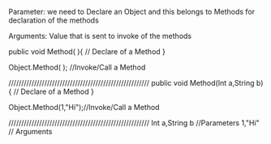 Parameter: we need to Declare an Object and this belongs to Methods
for declaration of the methods

Arguments: Value that is sent
to invoke of the methods

public void Method(   ){
// Declare of a Method
}

Object.Method( ); //Invoke/Call a Method

///////////////////////////////////////////////////////
public void Method(Int a,String b){
// Declare of a Method
}

Object.Method(1,"Hi");//Invoke/Call a Method

///////////////////////////////////////////////////////
Int a,String b //Parameters
1,"Hi" // Arguments
